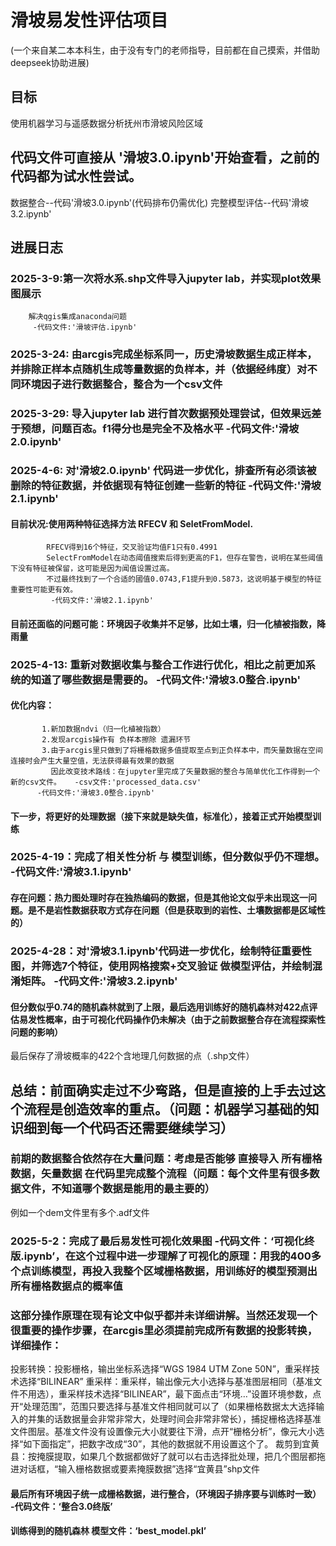 # 滑坡易发性评估项目
(一个来自某二本本科生，由于没有专门的老师指导，目前都在自己摸索，并借助deepseek协助进展)
   ## 目标
   使用机器学习与遥感数据分析抚州市滑坡风险区域
   ## 代码文件可直接从 '滑坡3.0.ipynb'开始查看，之前的代码都为试水性尝试。
   数据整合--代码'滑坡3.0.ipynb'(代码排布仍需优化)
   完整模型评估--代码'滑坡3.2.ipynb'

   ## 进展日志
   ### 2025-3-9:第一次将水系.shp文件导入jupyter lab，并实现plot效果图展示
        解决qgis集成anaconda问题
         -代码文件:'滑坡评估.ipynb'

   ### 2025-3-24: 由arcgis完成坐标系同一，历史滑坡数据生成正样本，并排除正样本点随机生成等量数据的负样本，并（依据经纬度）对不同环境因子进行数据整合，整合为一个csv文件
   
   ### 2025-3-29: 导入jupyter lab 进行首次数据预处理尝试，但效果远差于预想，问题百态。f1得分也是完全不及格水平     -代码文件:'滑坡2.0.ipynb'
   
   ### 2025-4-6:  对'滑坡2.0.ipynb' 代码进一步优化，排查所有必须该被删除的特征数据，并依据现有特征创建一些新的特征    -代码文件:'滑坡2.1.ipynb'
   ####    目前状况:使用两种特征选择方法 RFECV 和 SeletFromModel.
            RFECV得到16个特征，交叉验证均值F1只有0.4991
            SelectFromModel在动态阈值搜索后得到更高的F1，但存在警告，说明在某些阈值下没有特征被保留，这可能是因为闻值设置过高。
            不过最终找到了一个合适的國值0.0743,F1提升到0.5873，这说明基于模型的特征重要性可能更有效。
             -代码文件:'滑坡2.1.ipynb'
             
   ####    目前还面临的问题可能：环境因子收集并不足够，比如土壤，归一化植被指数，降雨量

   ### 2025-4-13: 重新对数据收集与整合工作进行优化，相比之前更加系统的知道了哪些数据是需要的。    -代码文件:'滑坡3.0整合.ipynb'
   #### 优化内容： 
           1.新加数据ndvi（归一化植被指数） 
           2.发现arcgis操作有 负样本擦除 遗漏环节
           3.由于arcgis里只做到了将栅格数据多值提取至点到正负样本中，而矢量数据在空间连接时会产生大量空值，无法获得最有效果的数据
             因此改变技术路线：在jupyter里完成了矢量数据的整合与简单优化工作得到一个新的csv文件。   -csv文件:'processed_data.csv'
          -代码文件:'滑坡3.0整合.ipynb'
   #### 下一步，将更好的处理数据（接下来就是缺失值，标准化），接着正式开始模型训练


   ### 2025-4-19：完成了相关性分析 与 模型训练，但分数似乎仍不理想。          -代码文件:'滑坡3.1.ipynb'
   #### 存在问题：热力图处理时存在独热编码的数据，但是其他论文似乎未出现这一问题。是不是岩性数据获取方式存在问题（但是获取到的岩性、土壤数据都是区域性的）


   ### 2025-4-28：对'滑坡3.1.ipynb'代码进一步优化，绘制特征重要性图，并筛选7个特征，使用网格搜索+交叉验证 做模型评估，并绘制混淆矩阵。      -代码文件:'滑坡3.2.ipynb'
   #### 但分数似乎0.74的随机森林就到了上限，最后选用训练好的随机森林对422点评估易发性概率，由于可视化代码操作仍未解决（由于之前数据整合存在流程探索性问题的影响）
   最后保存了滑坡概率的422个含地理几何数据的点（.shp文件）

   
   ## 总结：前面确实走过不少弯路，但是直接的上手去过这个流程是创造效率的重点。（问题：机器学习基础的知识细到每一个代码否还需要继续学习）
   ### 前期的数据整合依然存在大量问题：考虑是否能够 直接导入 所有栅格数据，矢量数据 在代码里完成整个流程（问题：每个文件里有很多数据文件，不知道哪个数据是能用的最主要的）
   例如一个dem文件里有多个.adf文件


   ### 2025-5-2：完成了最后易发性可视化效果图  -代码文件：‘可视化终版.ipynb’，在这个过程中进一步理解了可视化的原理：用我的400多个点训练模型，再投入我整个区域栅格数据，用训练好的模型预测出所有栅格数据点的概率值
   ###           这部分操作原理在现有论文中似乎都并未详细讲解。当然还发现一个很重要的操作步骤，在arcgis里必须提前完成所有数据的投影转换，详细操作：
   投影转换：投影栅格，输出坐标系选择“WGS 1984 UTM Zone 50N”，重采样技术选择“BILINEAR”
重采样：重采样，输出像元大小选择与基准图层相同（基准文件不用选），重采样技术选择“BILINEAR”，最下面点击“环境…”设置环境参数，点开“处理范围”，范围只要选择与基准文件相同就可以了（如果栅格数据太大选择输入的并集的话数据量会非常非常大，处理时间会非常非常长），捕捉栅格选择基准文件图层。基准文件没有设置像元大小就要往下滑，点开“栅格分析”，像元大小选择“如下面指定”，把数字改成“30”，其他的数据就不用设置这个了。
裁剪到宜黄县：按掩膜提取，如果几个数据都做好了就可以右击选择批处理，把几个图层都拖进对话框，“输入栅格数据或要素掩膜数据”选择“宜黄县”shp文件
   #### 最后所有环境因子统一成栅格数据，进行整合，（环境因子排序要与训练时一致）   -代码文件：‘整合3.0终版’
   #### 训练得到的随机森林 模型文件：‘best_model.pkl’ 
   
